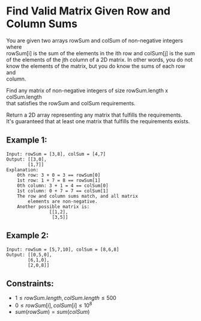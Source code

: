 # Find Valid Matrix Given Row and Column Sums

You are given two arrays rowSum and colSum of non-negative integers where  
rowSum[i] is the sum of the elements in the ith row and colSum[j] is the sum  
of the elements of the jth column of a 2D matrix. In other words, you do not  
know the elements of the matrix, but you do know the sums of each row and  
column.

Find any matrix of non-negative integers of size rowSum.length x colSum.length  
that satisfies the rowSum and colSum requirements.

Return a 2D array representing any matrix that fulfills the requirements.  
It's guaranteed that at least one matrix that fulfills the requirements exists.

 

## Example 1:

    Input: rowSum = [3,8], colSum = [4,7]
    Output: [[3,0],
            [1,7]]
    Explanation: 
        0th row: 3 + 0 = 3 == rowSum[0]
        1st row: 1 + 7 = 8 == rowSum[1]
        0th column: 3 + 1 = 4 == colSum[0]
        1st column: 0 + 7 = 7 == colSum[1]
        The row and column sums match, and all matrix 
            elements are non-negative.
        Another possible matrix is: 
                    [[1,2],
                     [3,5]]

## Example 2:

    Input: rowSum = [5,7,10], colSum = [8,6,8]
    Output: [[0,5,0],
            [6,1,0],
            [2,0,8]]
    
    
    
## Constraints:

* $1 \le rowSum.length, colSum.length \le 500$
* $0 \le rowSum[i], colSum[i] \le 10^8$
* $sum(rowSum) = sum(colSum)$

